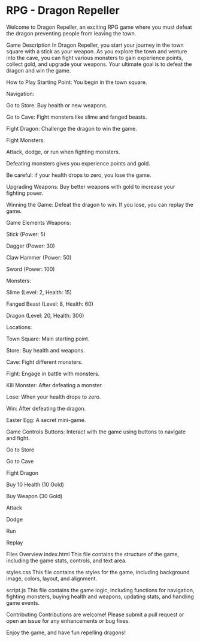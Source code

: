 # RPG - Dragon Repeller 
Welcome to Dragon Repeller, an exciting RPG game where you must defeat the dragon preventing people from leaving the town.

Game Description
In Dragon Repeller, you start your journey in the town square with a stick as your weapon. As you explore the town and venture into the cave, you can fight various monsters to gain experience points, collect gold, and upgrade your weapons. Your ultimate goal is to defeat the dragon and win the game.

How to Play
Starting Point: You begin in the town square.

Navigation:

Go to Store: Buy health or new weapons.

Go to Cave: Fight monsters like slime and fanged beasts.

Fight Dragon: Challenge the dragon to win the game.

Fight Monsters:

Attack, dodge, or run when fighting monsters.

Defeating monsters gives you experience points and gold.

Be careful: if your health drops to zero, you lose the game.

Upgrading Weapons: Buy better weapons with gold to increase your fighting power.

Winning the Game: Defeat the dragon to win. If you lose, you can replay the game.

Game Elements
Weapons:

Stick (Power: 5)

Dagger (Power: 30)

Claw Hammer (Power: 50)

Sword (Power: 100)

Monsters:

Slime (Level: 2, Health: 15)

Fanged Beast (Level: 8, Health: 60)

Dragon (Level: 20, Health: 300)

Locations:

Town Square: Main starting point.

Store: Buy health and weapons.

Cave: Fight different monsters.

Fight: Engage in battle with monsters.

Kill Monster: After defeating a monster.

Lose: When your health drops to zero.

Win: After defeating the dragon.

Easter Egg: A secret mini-game.

Game Controls
Buttons: Interact with the game using buttons to navigate and fight.

Go to Store

Go to Cave

Fight Dragon

Buy 10 Health (10 Gold)

Buy Weapon (30 Gold)

Attack

Dodge

Run

Replay

Files Overview
index.html
This file contains the structure of the game, including the game stats, controls, and text area.

styles.css
This file contains the styles for the game, including background image, colors, layout, and alignment.

script.js
This file contains the game logic, including functions for navigation, fighting monsters, buying health and weapons, updating stats, and handling game events.

Contributing
Contributions are welcome! Please submit a pull request or open an issue for any enhancements or bug fixes.

Enjoy the game, and have fun repelling dragons!
